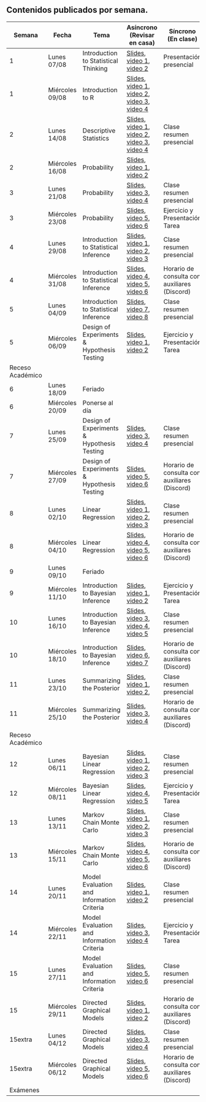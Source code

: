 ## Contenidos publicados por semana.
| Semana | Fecha | Tema | Asíncrono (Revisar en casa) | Síncrono (En clase) | Evaluacion |
|---|---|---|---|---|---|
| 1 | Lunes 07/08 | Introduction to Statistical Thinking | [Slides](https://github.com/dccuchile/CC6104/raw/master/slides/1_1_ST-intro.pdf), [video 1](https://youtu.be/X4SqJu6lExM), [video 2](https://youtu.be/YbiQU5TTBX4) | Presentación presencial |  |
| 1 | Miércoles 09/08 | Introduction to R | [Slides](https://github.com/dccuchile/CC6104/raw/master/slides/1_2_ST-R.pdf), [video 1](https://youtu.be/MbeLD3hWWVo), [video 2](https://youtu.be/9W_eWCy86F4),  [video 3](https://youtu.be/QvFXSw2-1r4), [video 4](https://youtu.be/y4JY7klrbfQ) |  |  |
| 2 | Lunes 14/08 | Descriptive Statistics | [Slides](https://github.com/dccuchile/CC6104/raw/master/slides/1_3_ST-explore.pdf), [video 1](https://youtu.be/kWNskZ8_98o), [video 2](https://youtu.be/_FJ8x9M4b1w),  [video 3](https://youtu.be/m7VBNZ2mYWI), [video 4](https://youtu.be/ylGMJ_aSQk0) | Clase resumen presencial |  |
| 2 | Miércoles 16/08 | Probability | [Slides](https://github.com/dccuchile/CC6104/raw/master/slides/1_4_ST-prob.pdf), [video 1](https://youtu.be/R9AVYV73m1M), [video 2](https://youtu.be/zubh1jbRiKE) |                                              |                     |
| 3 | Lunes 21/08 | Probability | [Slides](https://github.com/dccuchile/CC6104/raw/master/slides/1_4_ST-prob.pdf),  [video 3](https://youtu.be/uiwToagp0z4), [video 4](https://youtu.be/RlhN3t_VIyw) | Clase resumen presencial |  |
| 3 | Miércoles 23/08 | Probability | [Slides](https://github.com/dccuchile/CC6104/raw/master/slides/1_4_ST-prob.pdf), [video 5](https://youtu.be/4kV1dBaeWVc), [video 6]( https://youtu.be/MGyXc70JdSk) | Ejercicio y Presentación Tarea               | Ejercicio 1 Tarea 1 |
| 4 | Lunes 29/08 | Introduction to Statistical Inference | [Slides](https://github.com/dccuchile/CC6104/raw/master/slides/2_1_ST-inference.pdf), [video 1](https://youtu.be/A0BAhO9_RSI), [video 2](https://youtu.be/6Io555e2stM),  [video 3](https://youtu.be/2-Q2f6zmTns) | Clase resumen presencial |  |
| 4 | Miércoles 31/08 | Introduction to Statistical Inference | [Slides](https://github.com/dccuchile/CC6104/raw/master/slides/2_1_ST-inference.pdf), [video 4](https://youtu.be/Hp2A5EJoXbk), [video 5](https://youtu.be/M0Ag4bww7Q0), [video 6]( https://youtu.be/K7khgecup3I) | Horario de consulta con auxiliares (Discord) |  |
| 5 | Lunes 04/09 | Introduction to Statistical Inference | [Slides](https://github.com/dccuchile/CC6104/raw/master/slides/2_1_ST-inference.pdf),  [video 7](https://youtu.be/uZ126Lh3L-k), [video 8]( https://youtu.be/kHSPx99nJ7g) | Clase resumen presencial |                     |
| 5                | Miércoles 06/09 | Design of Experiments & Hypothesis Testing | [Slides](https://github.com/dccuchile/CC6104/raw/master/slides/2_2_ST-hypothesis.pdf), [video 1](https://youtu.be/3MueyHnNNig), [video 2](https://youtu.be/JuyIrya23E0) | Ejercicio y Presentación Tarea               | Ejercicio 2 Tarea 2 |
| Receso Académico |  |  |  |  |  |
| 6 | Lunes 18/09 | Feriado |  |  |  |
| 6                | Miércoles 20/09 | Ponerse al día |  |  |  |
| 7 | Lunes 25/09 | Design of Experiments & Hypothesis Testing | [Slides](https://github.com/dccuchile/CC6104/raw/master/slides/2_2_ST-hypothesis.pdf), [video 3](https://youtu.be/OXTyG6DIvK4), [video 4](https://youtu.be/95QeSwrNoLI) | Clase resumen presencial |  |
| 7 | Miércoles 27/09 | Design of Experiments & Hypothesis Testing | [Slides](https://github.com/dccuchile/CC6104/raw/master/slides/2_2_ST-hypothesis.pdf), [video 5](https://youtu.be/ZCr3WCdc-54), [video 6](https://youtu.be/T6ZR0KoKhBQ)| Horario de consulta con auxiliares (Discord) |  |
| 8 | Lunes 02/10 | Linear Regression | [Slides](https://github.com/dccuchile/CC6104/raw/master/slides/2_3_ST-regression.pdf),  [video 1](https://youtu.be/ZLZXJPKH6tU), [video 2](https://youtu.be/mW7bHkJBcB4),  [video 3](https://youtu.be/SHa5Neb7bfg) | Clase resumen presencial |  |
| 8 | Miércoles 04/10 | Linear Regression | [Slides](https://github.com/dccuchile/CC6104/raw/master/slides/2_3_ST-regression.pdf),  [video 4](https://youtu.be/rCD_jofxecY), [video 5](https://youtu.be/ir4P_f3s44g), [video 6](https://youtu.be/wfNhJWHPOi8) | Horario de consulta con auxiliares (Discord) |                     |
| 9 | Lunes 09/10 | Feriado |  |  |  |
| 9 | Miércoles 11/10 | Introduction to Bayesian Inference         | [Slides](https://github.com/dccuchile/CC6104/raw/master/slides/3_1_ST-bayesian.pdf),  [video 1](https://youtu.be/Gf2uuElPH0g), [video 2](https://youtu.be/5ZZ3PTPdZQw) | Ejercicio y Presentación Tarea               | Ejercicio 3 Tarea 3 |
| 10 | Lunes 16/10 | Introduction to Bayesian Inference | [Slides](https://github.com/dccuchile/CC6104/raw/master/slides/3_1_ST-bayesian.pdf), [video 3](https://youtu.be/d_jXwM_-5jc), [video 4](https://youtu.be/yZW1V3X4J94), [video 5](https://youtu.be/-fw0ktR7psM) | Clase resumen presencial |  |
| 10 | Miércoles 18/10 | Introduction to Bayesian Inference | [Slides](https://github.com/dccuchile/CC6104/raw/master/slides/3_1_ST-bayesian.pdf), [video 6](https://youtu.be/0oK9M82sw8Q), [video 7](https://youtu.be/u7Qdw5rDDDU) | Horario de consulta con auxiliares (Discord) |  |
| 11 | Lunes 23/10 | Summarizing the Posterior | [Slides](https://github.com/dccuchile/CC6104/raw/master/slides/3_3_ST-posterior.pdf), [video 1](https://youtu.be/67o8wcZsgtk), [video 2](https://youtu.be/Xr8S1Uv_5GQ), | Clase resumen presencial |            |
| 11 | Miércoles 25/10 | Summarizing the Posterior | [Slides](https://github.com/dccuchile/CC6104/raw/master/slides/3_3_ST-posterior.pdf), [video 3](https://youtu.be/XJKyW4tYp_0), [video 4](https://youtu.be/OMipgV727wo) | Horario de consulta con auxiliares (Discord) |                     |
| Receso Académico |  |  |  |  |  |
| 12 | Lunes 06/11 | Bayesian Linear Regression | [Slides](https://github.com/dccuchile/CC6104/raw/master/slides/3_3_ST-bayes_lin.pdf),  [video 1](https://youtu.be/DrwhRshBVjM), [video 2](https://youtu.be/lgNMDCzTV9k),  [video 3](https://youtu.be/ajMucPrZDpU) | Clase resumen presencial |  |
| 12 | Miércoles 08/11 | Bayesian Linear Regression | [Slides](https://github.com/dccuchile/CC6104/raw/master/slides/3_3_ST-bayes_lin.pdf), [video 4](https://youtu.be/YSGWWSUMPOk), [video 5](https://youtu.be/Ma9V8Nown9Q) | Ejercicio y Presentación Tarea               | Ejercicio 4 Tarea 4 |
| 13 | Lunes 13/11 | Markov Chain Monte Carlo | [Slides](https://github.com/dccuchile/CC6104/raw/master/slides/3_4_ST-MCMC.pdf),  [video 1](https://youtu.be/gsofPiPBIeU), [video 2](https://youtu.be/EJZWaph61p4),  [video 3](https://youtu.be/jfidS22imJM) | Clase resumen presencial                     |                     |
| 13 | Miércoles 15/11 | Markov Chain Monte Carlo | [Slides](https://github.com/dccuchile/CC6104/raw/master/slides/3_4_ST-MCMC.pdf), [video 4](https://youtu.be/kif9EG-sy2I), [video 5](https://youtu.be/iVgiowZvyZM), [video 6](https://youtu.be/r0BNqctisLg) | Horario de consulta con auxiliares (Discord) |  |
| 14 | Lunes 20/11 | Model Evaluation and Information Criteria | [Slides](https://github.com/dccuchile/CC6104/raw/master/slides/4_1_ST-eval.pdf), [video 1](https://youtu.be/HCCzwltLVCc), [video 2](https://youtu.be/twpZHZMmKgM) | Clase resumen presencial |  |
| 14 | Miércoles 22/11 | Model Evaluation and Information Criteria | [Slides](https://github.com/dccuchile/CC6104/raw/master/slides/4_1_ST-eval.pdf),  [video 3](https://youtu.be/ny4SlO3rcTo), [video 4](https://youtu.be/6U7laePWt9M) | Ejercicio y Presentación Tarea               | Ejercicio 5 Tarea 5 |
| 15 | Lunes 27/11 | Model Evaluation and Information Criteria | [Slides](https://github.com/dccuchile/CC6104/raw/master/slides/4_2_ST-dag.pdf), [video 5](https://youtu.be/vE2VaK9tLV8), [video 6](https://youtu.be/wmBugs36H-4) | Clase resumen presencial |  |
| 15 | Miércoles 29/11 | Directed Graphical Models | [Slides](https://github.com/dccuchile/CC6104/raw/master/slides/4_2_ST-dag.pdf),   [video 1](https://youtu.be/2jnj-7xpK0E), [video 2](https://youtu.be/GZf8uB37noU) | Horario de consulta con auxiliares (Discord) |                     |
| 15extra | Lunes 04/12 | Directed Graphical Models | [Slides](https://github.com/dccuchile/CC6104/raw/master/slides/4_2_ST-dag.pdf),  [video 3](https://youtu.be/3EDdNLOrj_4), [video 4](https://youtu.be/cODS9GgepA4) | Clase resumen presencial |  |
| 15extra | Miércoles 06/12 | Directed Graphical Models | [Slides](https://github.com/dccuchile/CC6104/raw/master/slides/4_2_ST-dag.pdf), [video 5](https://youtu.be/JA8H-LjAatE), [video 6](https://youtu.be/YXf0wnzvCFM) | Horario de consulta con auxiliares (Discord) |  |
| Exámenes |  |  |  |  |  |
